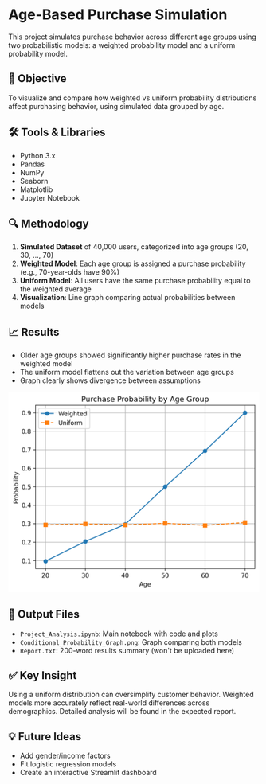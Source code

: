 # Age-Based Purchase Simulation

This project simulates purchase behavior across different age groups using two probabilistic models: a weighted probability model and a uniform probability model.

## 📌 Objective

To visualize and compare how weighted vs uniform probability distributions affect purchasing behavior, using simulated data grouped by age.

## 🛠️ Tools & Libraries

- Python 3.x
- Pandas
- NumPy
- Seaborn
- Matplotlib
- Jupyter Notebook

## 🔍 Methodology

1. **Simulated Dataset** of 40,000 users, categorized into age groups (20, 30, ..., 70)
2. **Weighted Model**: Each age group is assigned a purchase probability (e.g., 70-year-olds have 90%)
3. **Uniform Model**: All users have the same purchase probability equal to the weighted average
4. **Visualization**: Line graph comparing actual probabilities between models

## 📈 Results

- Older age groups showed significantly higher purchase rates in the weighted model
- The uniform model flattens out the variation between age groups
- Graph clearly shows divergence between assumptions

![Comparison Chart](Conditional_Probability_Graph.png)

## 📁 Output Files

- `Project_Analysis.ipynb`: Main notebook with code and plots
- `Conditional_Probability_Graph.png`: Graph comparing both models
- `Report.txt`: 200-word results summary (won't be uploaded here)

## ✅ Key Insight

Using a uniform distribution can oversimplify customer behavior. Weighted models more accurately reflect real-world differences across demographics. Detailed analysis will be found in the expected report.

## 💡 Future Ideas

- Add gender/income factors
- Fit logistic regression models
- Create an interactive Streamlit dashboard

